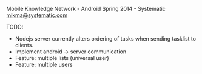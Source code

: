Mobile Knowledge Network - Android
Spring 2014 - Systematic
mikma@systematic.com

TODO:
- Nodejs server currently alters ordering of tasks when sending tasklist to clients.
- Implement android -> server communication
- Feature: multiple lists (universal user)
- Feature: multiple users